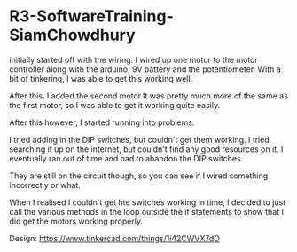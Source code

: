 # R3-SoftwareTraining-SiamChowdhury

 initially started off with the wiring. I wired up one motor to the motor controller along with the arduino, 9V battery and the potentiometer. With a bit of tinkering, I was able to get this working well. 
 
 After this, I added the second motor.It was pretty much more of the same as the first motor, so I was able to get it working quite easily.
 
 After this however, I started running into problems.
 
 I tried adding in the DIP switches, but couldn't get them working. I tried searching it up on the internet, but couldn't find any good resources on it. I eventually ran out of time and had to abandon the DIP switches.
 
 They are still on the circuit though, so you can see if I wired something incorrectly or what.
 
 When I realised I couldn't get hte switches working in time, I decided to just call the various methods in the loop outside the if statements to show that I did get the motors working properly.
 
Design: https://www.tinkercad.com/things/1i42CWVX7dO
 
